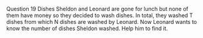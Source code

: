 Question 19
Dishes
Sheldon and Leonard are gone for lunch but none of them have money so they decided to wash dishes. In total, they washed T dishes from which N dishes are washed by Leonard. Now Leonard wants to know the number of dishes Sheldon washed. Help him to find it.

